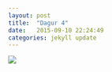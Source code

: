 ```yaml
---
layout: post
title:  "Dagur 4"
date:   2015-09-10 22:24:49
categories: jekyll update
---
```

![](/images/terminé.jpg)